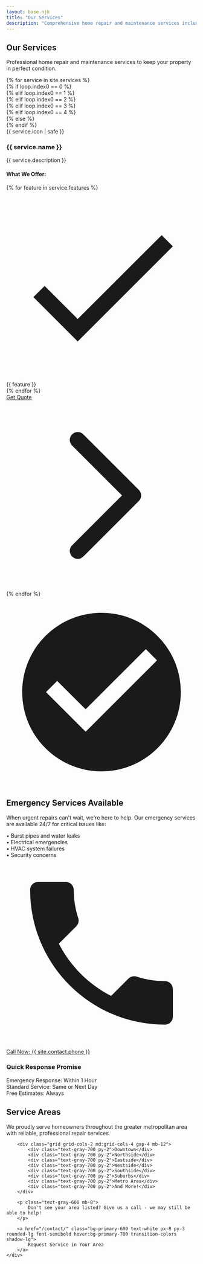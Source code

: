 ```yaml
---
layout: base.njk
title: "Our Services"
description: "Comprehensive home repair and maintenance services including plumbing, electrical, HVAC, flooring, painting, and general repairs."
---
```


<!-- Hero Section -->
<section class="bg-gradient-to-r from-primary-600 to-primary-800 text-white py-20">
    <div class="max-w-7xl mx-auto px-4 sm:px-6 lg:px-8 text-center">
        <h1 class="text-4xl md:text-5xl font-bold mb-6">Our Services</h1>
        <p class="text-xl text-primary-100 max-w-3xl mx-auto">
            Professional home repair and maintenance services to keep your property in perfect condition.
        </p>
    </div>
</section>

<!-- Services Grid -->
<section class="py-20 bg-gray-50">
    <div class="max-w-7xl mx-auto px-4 sm:px-6 lg:px-8">
        <div class="grid grid-cols-1 md:grid-cols-2 lg:grid-cols-3 gap-12">{% for service in site.services %}<div class="bg-white rounded-lg shadow-lg overflow-hidden hover:shadow-xl transition-shadow animate-on-scroll stagger-animation">{% if loop.index0 == 0 %}<div class="h-48 bg-cover bg-center" style="background-image: url('/images/services1.jpg')"></div>{% elif loop.index0 == 1 %}<div class="h-48 bg-cover bg-center" style="background-image: url('/images/services2.jpg')"></div>{% elif loop.index0 == 2 %}<div class="h-48 bg-cover bg-center" style="background-image: url('/images/services3.jpg')"></div>{% elif loop.index0 == 3 %}<div class="h-48 bg-cover bg-center" style="background-image: url('/images/services4.jpg')"></div>{% elif loop.index0 == 4 %}<div class="h-48 bg-cover bg-center" style="background-image: url('/images/services1.jpg')"></div>{% else %}<div class="h-48 bg-cover bg-center" style="background-image: url('/images/services2.jpg')"></div>{% endif %}<div class="p-8"><div class="flex items-center mb-4"><div class="w-12 h-12 bg-primary-100 rounded-lg flex items-center justify-center mr-4"><div class="w-6 h-6">{{ service.icon | safe }}</div></div><h3 class="text-2xl font-bold text-gray-900">{{ service.name }}</h3></div><p class="text-gray-600 mb-6 leading-relaxed">{{ service.description }}</p><div class="mb-6"><h4 class="font-semibold text-gray-900 mb-3">What We Offer:</h4><div class="grid grid-cols-1 sm:grid-cols-2 gap-2">{% for feature in service.features %}<div class="flex items-center text-sm text-gray-600"><svg class="w-4 h-4 text-primary-500 mr-2" fill="currentColor" viewBox="0 0 24 24"><path d="M9 16.17L4.83 12l-1.42 1.41L9 19 21 7l-1.41-1.41L9 16.17z"/></svg>{{ feature }}</div>{% endfor %}</div></div><a href="/contact/" class="inline-flex items-center bg-primary-600 text-white px-6 py-2 rounded-lg font-medium hover:bg-primary-700 transition-colors">Get Quote<svg class="ml-2 w-4 h-4" fill="none" stroke="currentColor" viewBox="0 0 24 24"><path stroke-linecap="round" stroke-linejoin="round" stroke-width="2" d="M9 5l7 7-7 7"></path></svg></a></div></div>{% endfor %}
        </div>
    </div>
</section>

<!-- Emergency Services -->
<section class="py-20 bg-red-50 border-l-4 border-red-500">
    <div class="max-w-7xl mx-auto px-4 sm:px-6 lg:px-8">
        <div class="flex flex-col lg:flex-row items-center gap-8">
            <div class="flex-1">
                <div class="flex items-center mb-4">
                    <svg class="w-8 h-8 mr-3" fill="currentColor" viewBox="0 0 24 24"><path d="M12 2C6.48 2 2 6.48 2 12s4.48 10 10 10 10-4.48 10-10S17.52 2 12 2zm-2 15l-5-5 1.41-1.41L10 14.17l7.59-7.59L19 8l-9 9z"/></svg>
                    <h2 class="text-3xl font-bold text-gray-900">Emergency Services Available</h2>
                </div>
                <p class="text-lg text-gray-700 mb-6">
                    When urgent repairs can't wait, we're here to help. Our emergency services are available 24/7 for critical issues like:
                </p>
                <div class="grid grid-cols-1 sm:grid-cols-2 gap-4 mb-6">
                    <div class="flex items-center text-gray-700">
                        <span class="text-red-500 mr-2 font-bold">•</span>
                        Burst pipes and water leaks
                    </div>
                    <div class="flex items-center text-gray-700">
                        <span class="text-red-500 mr-2 font-bold">•</span>
                        Electrical emergencies
                    </div>
                    <div class="flex items-center text-gray-700">
                        <span class="text-red-500 mr-2 font-bold">•</span>
                        HVAC system failures
                    </div>
                    <div class="flex items-center text-gray-700">
                        <span class="text-red-500 mr-2 font-bold">•</span>
                        Security concerns
                    </div>
                </div>
                <a href="tel:{{ site.contact.phone }}" class="inline-flex items-center bg-red-600 text-white px-6 py-3 rounded-lg font-semibold hover:bg-red-700 transition-colors">
                    <svg class="w-6 h-6 mr-2" fill="currentColor" viewBox="0 0 24 24"><path d="M6.62 10.79c1.44 2.83 3.76 5.14 6.59 6.59l2.2-2.2c.27-.27.67-.36 1.02-.24 1.12.37 2.33.57 3.57.57.55 0 1 .45 1 1V20c0 .55-.45 1-1 1-9.39 0-17-7.61-17-17 0-.55.45-1 1-1h3.5c.55 0 1 .45 1 1 0 1.25.2 2.45.57 3.57.11.35.03.74-.25 1.02l-2.2 2.2z"/></svg>
                    Call Now: {{ site.contact.phone }}
                </a>
            </div>
            <div class="flex-1 lg:text-right">
                <div class="bg-white p-6 rounded-lg shadow-lg">
                    <h3 class="text-xl font-semibold mb-4 text-gray-900">Quick Response Promise</h3>
                    <div class="space-y-3">
                        <div class="flex justify-between items-center">
                            <span class="text-gray-600">Emergency Response:</span>
                            <span class="font-semibold text-red-600">Within 1 Hour</span>
                        </div>
                        <div class="flex justify-between items-center">
                            <span class="text-gray-600">Standard Service:</span>
                            <span class="font-semibold text-primary-600">Same or Next Day</span>
                        </div>
                        <div class="flex justify-between items-center">
                            <span class="text-gray-600">Free Estimates:</span>
                            <span class="font-semibold text-green-600">Always</span>
                        </div>
                    </div>
                </div>
            </div>
        </div>
    </div>
</section>

<!-- Service Areas -->
<section class="py-20 bg-white">
    <div class="max-w-7xl mx-auto px-4 sm:px-6 lg:px-8 text-center">
        <h2 class="text-3xl md:text-4xl font-bold text-gray-900 mb-8">Service Areas</h2>
        <p class="text-lg text-gray-600 mb-12 max-w-2xl mx-auto">
            We proudly serve homeowners throughout the greater metropolitan area with reliable, professional repair services.
        </p>
        
        <div class="grid grid-cols-2 md:grid-cols-4 gap-4 mb-12">
            <div class="text-gray-700 py-2">Downtown</div>
            <div class="text-gray-700 py-2">Northside</div>
            <div class="text-gray-700 py-2">Eastside</div>
            <div class="text-gray-700 py-2">Westside</div>
            <div class="text-gray-700 py-2">Southside</div>
            <div class="text-gray-700 py-2">Suburbs</div>
            <div class="text-gray-700 py-2">Metro Area</div>
            <div class="text-gray-700 py-2">And More!</div>
        </div>
        
        <p class="text-gray-600 mb-8">
            Don't see your area listed? Give us a call - we may still be able to help!
        </p>
        
        <a href="/contact/" class="bg-primary-600 text-white px-8 py-3 rounded-lg font-semibold hover:bg-primary-700 transition-colors shadow-lg">
            Request Service in Your Area
        </a>
    </div>
</section>